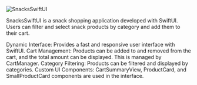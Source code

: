 
![SnacksSwiftUI](https://github.com/user-attachments/assets/ba62f6fc-ad66-4991-b6f9-f2e3e2a6fee5)

SnacksSwiftUI is a snack shopping application developed with SwiftUI. Users can filter and select snack products by category and add them to their cart.

Dynamic Interface: Provides a fast and responsive user interface with SwiftUI.
Cart Management: Products can be added to and removed from the cart, and the total amount can be displayed. This is managed by CartManager.
Category Filtering: Products can be filtered and displayed by categories.
Custom UI Components: CartSummaryView, ProductCard, and SmallProductCard components are used in the interface.
